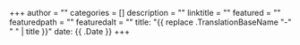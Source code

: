 +++
author = ""
categories = []
description = ""
linktitle = ""
featured = ""
featuredpath = ""
featuredalt = ""
title: "{{ replace .TranslationBaseName "-" " " | title }}"
date: {{ .Date }}
+++
